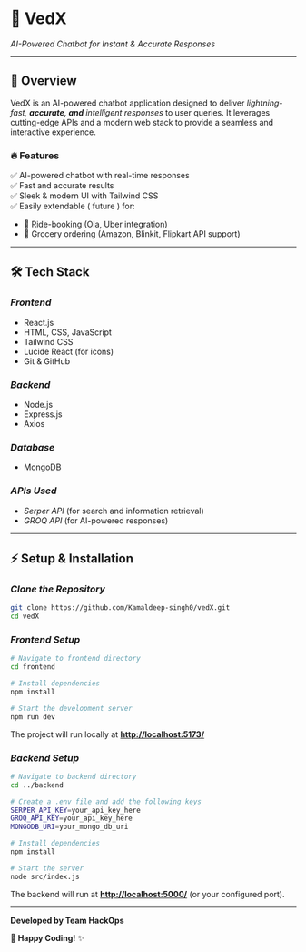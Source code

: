 # 🧠 VedX

*AI-Powered Chatbot for Instant & Accurate Responses*



---

## 🚀 Overview

VedX is an AI-powered chatbot application designed to deliver *lightning-fast, ****accurate, and**** intelligent responses* to user queries. It leverages cutting-edge APIs and a modern web stack to provide a seamless and interactive experience.

### 🔥 Features

✅ AI-powered chatbot with real-time responses\
✅ Fast and accurate results\
✅ Sleek & modern UI with Tailwind CSS\
✅ Easily extendable ( future ) for:

- 🚕 Ride-booking (Ola, Uber integration)
- 🛒 Grocery ordering (Amazon, Blinkit, Flipkart API support)

---

## 🛠 Tech Stack

### *Frontend*

- React.js
- HTML, CSS, JavaScript
- Tailwind CSS
- Lucide React (for icons)
- Git & GitHub

### *Backend*

- Node.js
- Express.js
- Axios

### *Database*

- MongoDB

### *APIs Used*

- *Serper API* (for search and information retrieval)
- *GROQ API* (for AI-powered responses)

---

## ⚡ Setup & Installation

### *Clone the Repository*

```bash
git clone https://github.com/Kamaldeep-singh0/vedX.git  
cd vedX  
```

### *Frontend Setup*

```bash
# Navigate to frontend directory  
cd frontend  

# Install dependencies  
npm install  

# Start the development server  
npm run dev  
```

The project will run locally at [**http://localhost:5173/**](http://localhost:5173/)

### *Backend Setup*

```bash
# Navigate to backend directory  
cd ../backend  

# Create a .env file and add the following keys  
SERPER_API_KEY=your_api_key_here  
GROQ_API_KEY=your_api_key_here
MONGODB_URI=your_mongo_db_uri

# Install dependencies  
npm install  

# Start the server  
node src/index.js  
```

The backend will run at [**http://localhost:5000/**](http://localhost:5000/) (or your configured port).

---

**Developed by Team HackOps**

🚀 **Happy Coding!** ✨

